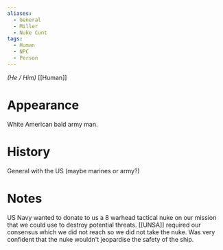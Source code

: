 ```yaml
---
aliases:
  - General
  - Miller
  - Nuke Cunt
tags:
  - Human
  - NPC
  - Person
---
```

*(He / Him)*
[[Human]]
# Appearance
White American bald army man.

# History
General with the US (maybe marines or army?)

# Notes
US Navy wanted to donate to us a 8 warhead tactical nuke on our mission that we could use to destroy potential threats. [[UNSA]] required our consensus which we did not reach so we did not take the nuke.
Was very confident that the nuke wouldn't jeopardise the safety of the ship.